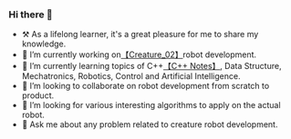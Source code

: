 ### Hi there 👋

<!--
**ImChong/ImChong** is a ✨ _special_ ✨ repository because its `README.md` (this file) appears on your GitHub profile.
-->


- ⚒ As a lifelong learner, it's a great pleasure for me to share my knowledge. 
- 🔭 I’m currently working on[【Creature_02】](https://www.youtube.com/channel/UCvgaY4CT1vo6QvgaJ-vQnWA)robot development. 
- 🌱 I’m currently learning topics of C++[【C++ Notes】](https://imchong.github.io/CPP_Notes.github.io/), Data Structure, Mechatronics, Robotics, Control and Artificial Intelligence. 
- 🦾 I’m looking to collaborate on robot development from scratch to product.
- 🤔 I’m looking for various interesting algorithms to apply on the actual robot.
- 💬 Ask me about any problem related to creature robot development.



<!--
- 📫 How to reach me: ...
- 😄 Pronouns: ...
- ⚡ Fun fact: ...
-->
